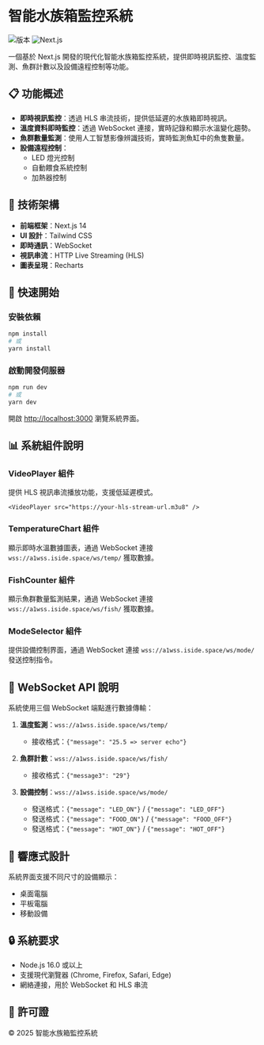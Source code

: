 # 智能水族箱監控系統

![版本](https://img.shields.io/badge/版本-1.0.0-blue)
![Next.js](https://img.shields.io/badge/Next.js-14.0.0-blueviolet)

一個基於 Next.js 開發的現代化智能水族箱監控系統，提供即時視訊監控、溫度監測、魚群計數以及設備遠程控制等功能。

## 📋 功能概述

- **即時視訊監控**：透過 HLS 串流技術，提供低延遲的水族箱即時視訊。
- **溫度資料即時監控**：透過 WebSocket 連接，實時記錄和顯示水溫變化趨勢。
- **魚群數量監測**：使用人工智慧影像辨識技術，實時監測魚缸中的魚隻數量。
- **設備遠程控制**：
  - LED 燈光控制
  - 自動餵食系統控制
  - 加熱器控制

## 🔧 技術架構

- **前端框架**：Next.js 14
- **UI 設計**：Tailwind CSS
- **即時通訊**：WebSocket
- **視訊串流**：HTTP Live Streaming (HLS)
- **圖表呈現**：Recharts

## 🚀 快速開始

### 安裝依賴

```bash
npm install
# 或
yarn install
```

### 啟動開發伺服器

```bash
npm run dev
# 或
yarn dev
```

開啟 [http://localhost:3000](http://localhost:3000) 瀏覽系統界面。

## 📊 系統組件說明

### VideoPlayer 組件

提供 HLS 視訊串流播放功能，支援低延遲模式。

```tsx
<VideoPlayer src="https://your-hls-stream-url.m3u8" />
```

### TemperatureChart 組件

顯示即時水溫數據圖表，通過 WebSocket 連接 `wss://a1wss.iside.space/ws/temp/` 獲取數據。

### FishCounter 組件

顯示魚群數量監測結果，通過 WebSocket 連接 `wss://a1wss.iside.space/ws/fish/` 獲取數據。

### ModeSelector 組件

提供設備控制界面，通過 WebSocket 連接 `wss://a1wss.iside.space/ws/mode/` 發送控制指令。

## 📡 WebSocket API 說明

系統使用三個 WebSocket 端點進行數據傳輸：

1. **溫度監測**：`wss://a1wss.iside.space/ws/temp/`
   - 接收格式：`{"message": "25.5 => server echo"}`

2. **魚群計數**：`wss://a1wss.iside.space/ws/fish/`
   - 接收格式：`{"message3": "29"}`

3. **設備控制**：`wss://a1wss.iside.space/ws/mode/`
   - 發送格式：`{"message": "LED_ON"}` / `{"message": "LED_OFF"}`
   - 發送格式：`{"message": "FOOD_ON"}` / `{"message": "FOOD_OFF"}`
   - 發送格式：`{"message": "HOT_ON"}` / `{"message": "HOT_OFF"}`

## 📱 響應式設計

系統界面支援不同尺寸的設備顯示：

- 桌面電腦
- 平板電腦
- 移動設備

## 🔒 系統要求

- Node.js 16.0 或以上
- 支援現代瀏覽器 (Chrome, Firefox, Safari, Edge)
- 網絡連接，用於 WebSocket 和 HLS 串流

## 📝 許可證

© 2025 智能水族箱監控系統
